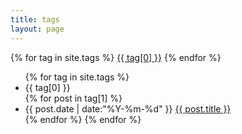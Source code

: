 ```yaml
---
title: tags
layout: page
---
```


<div id='tag_cloud'>
{% for tag in site.tags %}
<a href="#{{ tag[0] }}" title="{{ tag[0] }}" rel="{{ tag[1].size }}">{{ tag[0] }}</a>
{% endfor %}
</div>

<ul class="listing">
{% for tag in site.tags %}
  <li class="listing-seperator" id="{{ tag[0] }}">{{ tag[0] }}</li>
{% for post in tag[1] %}
  <li class="listing-item">
  <time datetime="{{ post.date | date:"%Y-%m-%d" }}">{{ post.date | date:"%Y-%m-%d" }}</time>
  <a href="/Notes{{ post.url }}" title="{{ post.title }}" class="listing-item-a">{{ post.title }}</a>
  </li>
{% endfor %}
{% endfor %}
</ul>

<script src="/medias/js/jquery-1.7.1.min.js" type="text/javascript" charset="utf-8"></script> 
<script src="/medias/js/jquery.tagcloud.js" type="text/javascript" charset="utf-8"></script> 
<script language="javascript">
    $.fn.tagcloud.defaults = {
        size: {start: 14, end: 42, unit: 'px'},
        color: {start: '#ACE6E6', end: '#226666'}
    };
    $(function () {
    var recentColor, recentSize;
        $('#tag_cloud a')
            .tagcloud()
            .mouseover(function(){
                var thiz = $(this);
                recentColor = thiz.css('color');
                //recentSize = thiz.css('font-size');
                thiz.css({'color': '#226666'});
            })
            .mouseout(function(){
                $(this).css({'color': recentColor});
            });
    });
</script>
